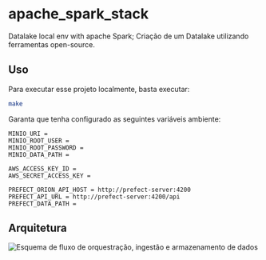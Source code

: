 # apache_spark_stack

Datalake local env with apache Spark;
Criação de um Datalake utilizando ferramentas open-source.

## Uso

Para executar esse projeto localmente, basta executar:

```bash
make
```

Garanta que tenha configurado as seguintes variáveis ambiente:

```
MINIO_URI =
MINIO_ROOT_USER = 
MINIO_ROOT_PASSWORD = 
MINIO_DATA_PATH = 

AWS_ACCESS_KEY_ID = 
AWS_SECRET_ACCESS_KEY = 

PREFECT_ORION_API_HOST = http://prefect-server:4200
PREFECT_API_URL = http://prefect-server:4200/api
PREFECT_DATA_PATH = 
```

## Arquitetura

![Esquema de fluxo de orquestração, ingestão e armazenamento de dados](workflow.jpeg)
